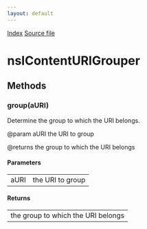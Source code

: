 ```yaml
---
layout: default
---
```

<div id='links'><a href="../index.html">Index</a>
<a href="http://dxr.mozilla.org/mozilla-central/source/dom/interfaces/base/nsIContentURIGrouper.idl">Source file</a>
</div>

# nsIContentURIGrouper #

## Methods ##

### group(aURI) ###
  
Determine the group to which the URI belongs.  
  
@param    aURI       the URI to group  
  
@returns  the group to which the URI belongs  
  

#### Parameters ####

<table>

<tr>
<td>aURI</td>
<td>the URI to group  
</td>
</tr>

</table>

#### Returns ####

<table>

<tr>
<td>the group to which the URI belongs  
</td>
</tr>

</table>
